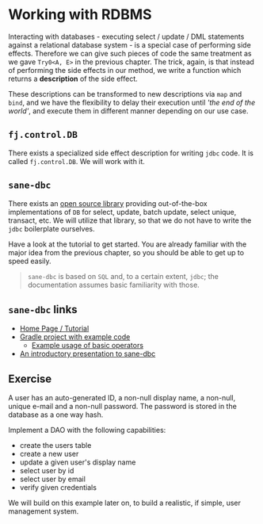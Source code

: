 # Working with RDBMS

Interacting with databases - executing select / update / DML statements against a relational database
system - is a special case of performing side effects. Therefore we can give such pieces of code the same
treatment as we gave `Try0<A, E>` in the previous chapter. The trick, again, is that instead of performing
the side effects in our method, we write a function which returns a **description** of the side effect.

These descriptions can be transformed to new descriptions via `map` and `bind`, and we have 
the flexibility to delay their execution until *'the end of the world'*, and execute them in
different manner depending on our use case.

## `fj.control.DB`

There exists a specialized side effect description for writing `jdbc` code. It is called `fj.control.DB`.
We will work with it.

## `sane-dbc`

There exists an [open source library](https://github.com/novarto-oss/sane-dbc)
providing out-of-the-box implementations of `DB` for select, update, batch update,
select unique, transact, etc. We will utilize that library, so that we do not have to write the 
`jdbc` boilerplate ourselves.

Have a look at the tutorial to get started. You are already familiar with the major idea from the
previous chapter, so you should be able to get up to speed easily.

> `sane-dbc` is based on `SQL` and, to a certain extent, `jdbc`; the documentation assumes basic 
familiarity with those. 

## `sane-dbc` links

- [Home Page / Tutorial](https://github.com/novarto-oss/sane-dbc)
- [Gradle project with example code](https://github.com/novarto-oss/sane-dbc/tree/master/sane-dbc-examples)
    - [Example usage of basic operators](https://github.com/novarto-oss/sane-dbc/blob/master/sane-dbc-examples/src/test/java/com/novarto/sanedbc/examples/BasicUsage.java)
- [An introductory presentation to sane-dbc](https://gitpitch.com/dimitarg/talks/master?p=sane-dbc)

## Exercise

A user has an auto-generated ID, a non-null display name, a non-null, unique e-mail and a non-null password.
The password is stored in the database as a one way hash.


Implement a DAO with the following capabilities:

- create the users table
- create a new user
- update a given user's display name
- select user by id
- select user by email
- verify given credentials

We will build on this example later on, to build a realistic, if simple, user management system.


